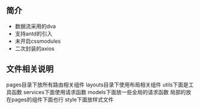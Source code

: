 ## 简介
- 数据流采用的dva
- 支持antd的引入
- 未开启cssmodules
- 二次封装的axios

## 文件相关说明
pages目录下放所有路由相关组件
layouts目录下使用布局相关组件
utils下面是工具函数
services下面使用请求函数
models下面放一些全局的请求函数
局部的放在pages的组件下面也行
style下面放样式文件